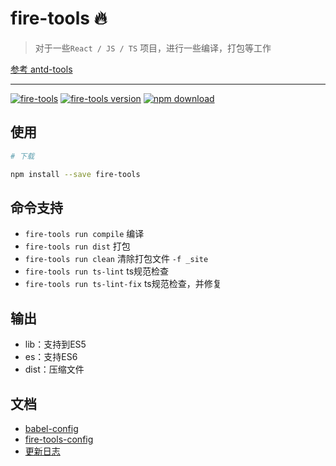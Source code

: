 # fire-tools 🔥

> 对于一些`React / JS / TS` 项目，进行一些编译，打包等工作

[参考 antd-tools](https://github.com/ant-design/antd-tools)

---

[![fire-tools][fire-tools-img]][fire-tools-url]
[![fire-tools version][npm-img]][npm-url]
[![npm download][download-img]][download-url]

[fire-tools-url]: https://github.com/FireLeafone/fire-tools
[fire-tools-img]: https://img.shields.io/badge/fire--tools-img-green
[npm-url]: https://www.npmjs.com/package/fire-tools
[npm-img]: https://img.shields.io/npm/v/fire-tools.svg
[download-url]: https://www.npmjs.com/package/fire-tools
[download-img]: https://img.shields.io/npm/dm/fire-tools.svg

## 使用

```sh
# 下载

npm install --save fire-tools
```

## 命令支持

- `fire-tools run compile` 编译
- `fire-tools run dist` 打包
- `fire-tools run clean` 清除打包文件 `-f _site`
- `fire-tools run ts-lint` ts规范检查
- `fire-tools run ts-lint-fix` ts规范检查，并修复

## 输出

- lib：支持到ES5
- es：支持ES6
- dist：压缩文件

## 文档

- [babel-config](./docs/babelConfig.md)
- [fire-tools-config](./docs/fireToolsConfig.md)
- [更新日志](./CHANGELOG.md)
